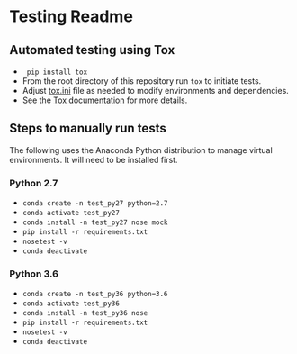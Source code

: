 # Testing Readme

## Automated testing using Tox
* ` pip install tox`
* From the root directory of this repository run `tox` to initiate tests.
* Adjust [tox.ini](../tox.ini) file as needed to modify environments and dependencies.
* See the [Tox documentation](https://tox.readthedocs.io/en/latest/) for more details. 

## Steps to manually run tests
The following uses the Anaconda Python distribution to manage virtual environments. It will need to be installed first.
### Python 2.7
* `conda create -n test_py27 python=2.7`
* `conda activate test_py27`
* `conda install -n test_py27 nose mock`
* `pip install -r requirements.txt`
* `nosetest -v`
* `conda deactivate`

### Python 3.6
* `conda create -n test_py36 python=3.6`
* `conda activate test_py36`
* `conda install -n test_py36 nose`
* `pip install -r requirements.txt`
* `nosetest -v`
* `conda deactivate`

